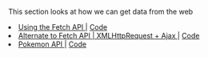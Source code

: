 This section looks at how we can get data from the web

<li>
    <a href="http://mathuramg.com/IMA-Low-Res-Connections-Lab/Week_04|JSON_Fetch/4.2_Fetch/index.html"
        target="_blank">
        Using the Fetch API
    </a>
    |
    <a href="https://github.com/MathuraMG/IMA-Low-Res-Connections-Lab/tree/master/Week_04|JSON_Fetch/4.2_Fetch"
        target="_blank">
        Code
    </a>
</li>
<li>
    <a href="http://mathuramg.com/IMA-Low-Res-Connections-Lab/Week_04|JSON_Fetch/4.2_Get_JSON_with_AJAX/index.html"
        target="_blank">
        Alternate to Fetch API | XMLHttpRequest + Ajax
    </a>
    |
    <a href="https://github.com/MathuraMG/IMA-Low-Res-Connections-Lab/tree/master/Week_04|JSON_Fetch/4.2_Get_JSON_with_AJAX"
        target="_blank">
        Code
    </a>
</li>
<li>
    <a href="http://mathuramg.com/IMA-Low-Res-Connections-Lab/Week_04|JSON_Fetch/4.3_Pokemon/index.html"
        target="_blank">
        Pokemon API 
    </a>
    |
    <a href="https://github.com/MathuraMG/IMA-Low-Res-Connections-Lab/tree/master/Week_04|JSON_Fetch/4.3_Pokemon"
        target="_blank">
        Code
    </a>
</li>
